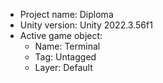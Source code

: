 <!-- UNITY CODE ASSIST INSTRUCTIONS START -->
- Project name: Diploma
- Unity version: Unity 2022.3.56f1
- Active game object:
  - Name: Terminal
  - Tag: Untagged
  - Layer: Default
<!-- UNITY CODE ASSIST INSTRUCTIONS END -->